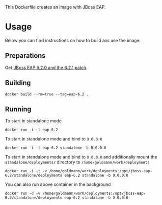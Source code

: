 This Dockerfile creates an image with JBoss EAP.

# Usage

Below you can find instructions on how to build ans use the image.

## Preparations

Get [JBoss EAP 6.2.0 and the 6.2.1 patch](https://access.redhat.com/jbossnetwork/restricted/listSoftware.html?downloadType=distributions&product=appplatform&productChanged=yes).

## Building

    docker build --rm=true --tag=eap-6.2 .

## Running

To start in standalone mode

    docker run -i -t eap-6.2

To start in standalone mode and bind to `0.0.0.0`

    docker run -i -t eap-6.2 standalone -b 0.0.0.0

To start in standalone mode and bind to `0.0.0.0` and additionally mount the `standalone/deployments/` directory to `/home/goldmann/work/deployments`

    docker run -i -t -v /home/goldmann/work/deployments:/opt/jboss-eap-6.2/standalone/deployments eap-6.2 standalone -b 0.0.0.0

You can also run above container in the background

    docker run -d -v /home/goldmann/work/deployments:/opt/jboss-eap-6.2/standalone/deployments eap-6.2 standalone -b 0.0.0.0
